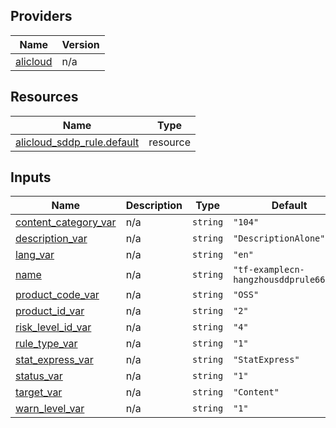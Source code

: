 <!-- BEGIN_TF_DOCS -->
## Providers

| Name | Version |
|------|---------|
| <a name="provider_alicloud"></a> [alicloud](#provider\_alicloud) | n/a |

## Resources

| Name | Type |
|------|------|
| [alicloud_sddp_rule.default](https://registry.terraform.io/providers/hashicorp/alicloud/latest/docs/resources/sddp_rule) | resource |

## Inputs

| Name | Description | Type | Default | Required |
|------|-------------|------|---------|:--------:|
| <a name="input_content_category_var"></a> [content\_category\_var](#input\_content\_category\_var) | n/a | `string` | `"104"` | no |
| <a name="input_description_var"></a> [description\_var](#input\_description\_var) | n/a | `string` | `"DescriptionAlone"` | no |
| <a name="input_lang_var"></a> [lang\_var](#input\_lang\_var) | n/a | `string` | `"en"` | no |
| <a name="input_name"></a> [name](#input\_name) | n/a | `string` | `"tf-examplecn-hangzhousddprule66766"` | no |
| <a name="input_product_code_var"></a> [product\_code\_var](#input\_product\_code\_var) | n/a | `string` | `"OSS"` | no |
| <a name="input_product_id_var"></a> [product\_id\_var](#input\_product\_id\_var) | n/a | `string` | `"2"` | no |
| <a name="input_risk_level_id_var"></a> [risk\_level\_id\_var](#input\_risk\_level\_id\_var) | n/a | `string` | `"4"` | no |
| <a name="input_rule_type_var"></a> [rule\_type\_var](#input\_rule\_type\_var) | n/a | `string` | `"1"` | no |
| <a name="input_stat_express_var"></a> [stat\_express\_var](#input\_stat\_express\_var) | n/a | `string` | `"StatExpress"` | no |
| <a name="input_status_var"></a> [status\_var](#input\_status\_var) | n/a | `string` | `"1"` | no |
| <a name="input_target_var"></a> [target\_var](#input\_target\_var) | n/a | `string` | `"Content"` | no |
| <a name="input_warn_level_var"></a> [warn\_level\_var](#input\_warn\_level\_var) | n/a | `string` | `"1"` | no |
<!-- END_TF_DOCS -->    